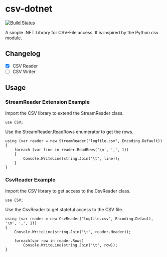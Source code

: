 # csv-dotnet
[![Build Status](https://travis-ci.org/abbgrade/blob_types.svg?branch=master)](https://travis-ci.org/abbgrade/blob_types)

A simple .NET Library for CSV-File access.
It is inspired by the Python csv module.

## Changelog 

- [x] CSV Reader
- [ ] CSV Writer

## Usage

### StreamReader Extension Example

Import the CSV library to extend the StreamReader class.

	use CSV;

Use the StreamReader.ReadRows enumerator to get the rows.

	using (var reader = new StreamReader("logfile.csv", Encoding.Default))
	{
		foreach (var line in reader.ReadRows('\n', ',', 1))
		{
			Console.WriteLine(string.Join("\t", line));
		}
	}

### CsvReader Example

Import the CSV library to get access to the CsvReader class.

	use CSV;

Use the CsvReader to get stateful access to the CSV file.

    using (var reader = new CsvReader("logfile.csv", Encoding.Default, '\n', ',', 1))
    {
        Console.WriteLine(string.Join("\t", reader.Header));

        foreach(var row in reader.Rows)
            Console.WriteLine(string.Join("\t", row));
    }